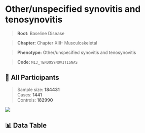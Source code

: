 # Other/unspecified synovitis and tenosynovitis

> **Root:** Baseline Disease  

> **Chapter:** Chapter XIII- Musculoskeletal  

> **Phenotype:** Other/unspecified synovitis and tenosynovitis  

> **Code:** `M13_TENDOSYNOVITISNAS`

## 🧪 All Participants  
> Sample size: **184431**  
> Cases: **1441**  
> Controls: **182990**
<img src="/Sensitive/Figures/ALL/Incidence/M13_TENDOSYNOVITISNAS.png"/>

## 📊 Data Table
<CsvTableMRF src="/Sensitive/Data/ALL/Incidence/COX_M13_TENDOSYNOVITISNAS.csv"/>

